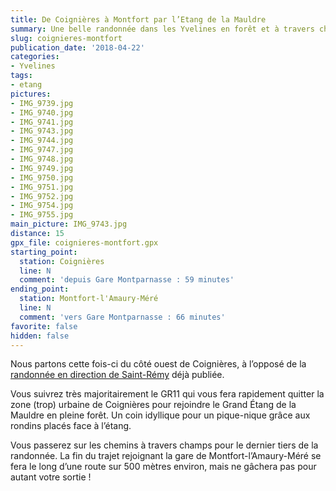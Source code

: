 ```yaml
---
title: De Coignières à Montfort par l’Etang de la Mauldre
summary: Une belle randonnée dans les Yvelines en forêt et à travers champs.
slug: coignieres-montfort
publication_date: '2018-04-22'
categories:
- Yvelines
tags:
- etang
pictures:
- IMG_9739.jpg
- IMG_9740.jpg
- IMG_9741.jpg
- IMG_9743.jpg
- IMG_9744.jpg
- IMG_9747.jpg
- IMG_9748.jpg
- IMG_9749.jpg
- IMG_9750.jpg
- IMG_9751.jpg
- IMG_9752.jpg
- IMG_9754.jpg
- IMG_9755.jpg
main_picture: IMG_9743.jpg
distance: 15
gpx_file: coignieres-montfort.gpx
starting_point:
  station: Coignières
  line: N
  comment: 'depuis Gare Montparnasse : 59 minutes'
ending_point:
  station: Montfort-l'Amaury-Méré
  line: N
  comment: 'vers Gare Montparnasse : 66 minutes'
favorite: false
hidden: false
---
```


Nous partons cette fois-ci du côté ouest de Coignières, à l’opposé de la [randonnée en direction de Saint-Rémy](http://www.randonavigo.fr/2016/12/16/de-coignieres-a-saint-remy-chevreuse) déjà publiée.

Vous suivrez très majoritairement le GR11 qui vous fera rapidement quitter la zone (trop) urbaine de Coignières pour rejoindre le Grand Étang de la Mauldre en pleine forêt. Un coin idyllique pour un pique-nique grâce aux rondins placés face à l’étang.

Vous passerez sur les chemins à travers champs pour le dernier tiers de la randonnée. La fin du trajet rejoignant la gare de Montfort-l’Amaury-Méré se fera le long d’une route sur 500 mètres environ, mais ne gâchera pas pour autant votre sortie !
